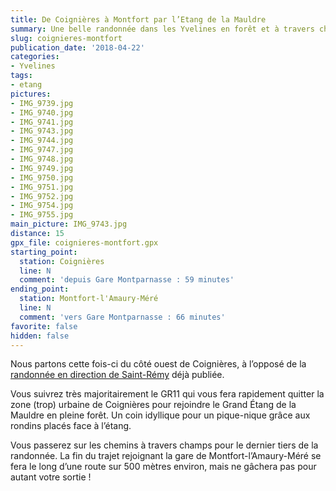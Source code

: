 ```yaml
---
title: De Coignières à Montfort par l’Etang de la Mauldre
summary: Une belle randonnée dans les Yvelines en forêt et à travers champs.
slug: coignieres-montfort
publication_date: '2018-04-22'
categories:
- Yvelines
tags:
- etang
pictures:
- IMG_9739.jpg
- IMG_9740.jpg
- IMG_9741.jpg
- IMG_9743.jpg
- IMG_9744.jpg
- IMG_9747.jpg
- IMG_9748.jpg
- IMG_9749.jpg
- IMG_9750.jpg
- IMG_9751.jpg
- IMG_9752.jpg
- IMG_9754.jpg
- IMG_9755.jpg
main_picture: IMG_9743.jpg
distance: 15
gpx_file: coignieres-montfort.gpx
starting_point:
  station: Coignières
  line: N
  comment: 'depuis Gare Montparnasse : 59 minutes'
ending_point:
  station: Montfort-l'Amaury-Méré
  line: N
  comment: 'vers Gare Montparnasse : 66 minutes'
favorite: false
hidden: false
---
```


Nous partons cette fois-ci du côté ouest de Coignières, à l’opposé de la [randonnée en direction de Saint-Rémy](http://www.randonavigo.fr/2016/12/16/de-coignieres-a-saint-remy-chevreuse) déjà publiée.

Vous suivrez très majoritairement le GR11 qui vous fera rapidement quitter la zone (trop) urbaine de Coignières pour rejoindre le Grand Étang de la Mauldre en pleine forêt. Un coin idyllique pour un pique-nique grâce aux rondins placés face à l’étang.

Vous passerez sur les chemins à travers champs pour le dernier tiers de la randonnée. La fin du trajet rejoignant la gare de Montfort-l’Amaury-Méré se fera le long d’une route sur 500 mètres environ, mais ne gâchera pas pour autant votre sortie !
